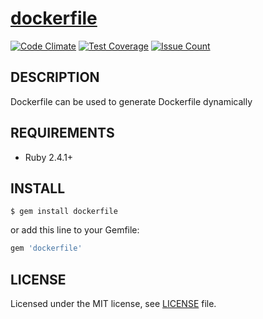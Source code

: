 # [dockerfile](https://github.com/pgeyleg/dockerfile)

[![Code Climate](https://codeclimate.com/github/pgeyleg/dockerfile/badges/gpa.svg)](https://codeclimate.com/github/pgeyleg/dockerfile)
[![Test Coverage](https://codeclimate.com/github/pgeyleg/dockerfile/badges/coverage.svg)](https://codeclimate.com/github/pgeyleg/dockerfile/coverage)
[![Issue Count](https://codeclimate.com/github/pgeyleg/dockerfile/badges/issue_count.svg)](https://codeclimate.com/github/pgeyleg/dockerfile)

## DESCRIPTION

Dockerfile can be used to generate Dockerfile  dynamically 


## REQUIREMENTS

*   Ruby 2.4.1+

## INSTALL

```
$ gem install dockerfile
```

or add this line to your Gemfile:

```ruby
gem 'dockerfile'
```

## LICENSE
Licensed under the MIT license, see [LICENSE](/LICENSE) file.
